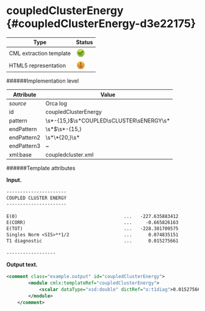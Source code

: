 # coupledClusterEnergy {#coupledClusterEnergy-d3e22175}


| Type                                                                                                                                                                                                  | Status                                                                                                                                                                                                |
|----|----|
| CML extraction template                                                                                                                                                                               | ![](/imgs/Total.png)                                                                                                                                                                                  |
| HTML5 representation                                                                                                                                                                                  | ![](/imgs/Partial.png)                                                                                                                                                                                |

######Implementation level

| Attribute                                                                                                                                                                                             | Value                                                                                                                                                                                                 |
|----|----|
| *source*                                                                                                                                                                                              | Orca log                                                                                                                                                                                              |
| id                                                                                                                                                                                                    | coupledClusterEnergy                                                                                                                                                                                  |
| pattern                                                                                                                                                                                               | \\s\*-{15,}\$\\s\*COUPLED\\sCLUSTER\\sENERGY\\s\*                                                                                                                                                     |
| endPattern                                                                                                                                                                                            | \\s\*\$\\s\*-{15,}                                                                                                                                                                                    |
| endPattern2                                                                                                                                                                                           | \\s\*\\\*{20,}\\s\*                                                                                                                                                                                   |
| endPattern3                                                                                                                                                                                           | \~                                                                                                                                                                                                    |
| xml:base                                                                                                                                                                                              | coupledcluster.xml                                                                                                                                                                                    |

######Template attributes

**Input.**

    ----------------------
    COUPLED CLUSTER ENERGY
    ----------------------

    E(0)                                       ...   -227.635883412
    E(CORR)                                    ...     -0.665826163
    E(TOT)                                     ...   -228.301709575
    Singles Norm <SIS>**1/2                    ...      0.074835151
    T1 diagnostic                              ...      0.015275661

    ------------------
        

**Output text.**

```xml
<comment class="example.output" id="coupledClusterEnergy">
        <module cmlx:templateRef="coupledClusterEnergy">
            <scalar dataType="xsd:double" dictRef="o:t1diag">0.015275661</scalar>
        </module> 
    </comment>
```
